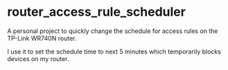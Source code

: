 # router_access_rule_scheduler
A personal project to quickly change the schedule for access rules on the TP-Link WR740N router.

I use it to set the schedule time to next 5 minutes which temporarily blocks devices on my router.

